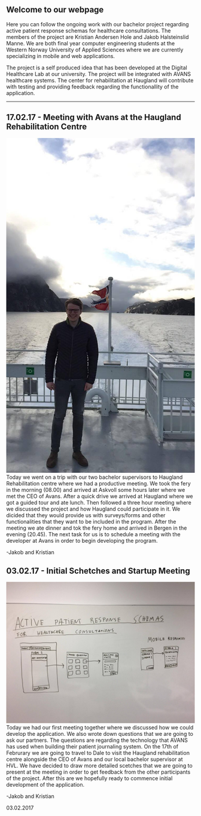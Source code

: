 ## Welcome to our webpage

Here you can follow the ongoing work with our bachelor project regarding active patient response schemas for healthcare consultations. The members of the project are Kristian Andersen Hole and Jakob Halsteinslid Manne. We are both final year computer engineering students at the Western Norway University of Applied Sciences where we are currently specializing in mobile and web applications. 

The project is a self produced idea that has been developed at the Digital Healthcare Lab at our university. The project will be integrated with AVANS healthcare systems. The center for rehabilitation at Haugland will contribute with testing and providing feedback regarding the functionallity of the application.

***


## 17.02.17 - Meeting with Avans at the Haugland Rehabilitation Centre

![alt tag](https://github.com/KaHole/group3-project-progress/blob/master/jaobboat.jpg?raw=true)
Today we went on a trip with our two bachelor supervisors to Haugland Rehabilitation centre where we had a productive meeting. We took the fery in the morning (08.00) and arrived at Askvoll some hours later where we met the CEO of Avans. After a quick drive we arrived at Haugland where we got a guided tour and ate lunch. Then followed a three hour meeting where we discussed the project and how Haugland could participate in it. We dicided that they would provide us with surveys/forms and other functionalities that they want to be included in the program. After the meeting we ate dinner and tok the fery home and arrived in Bergen in the evening (20.45). The next task for us is to schedule a meeting with the developer at Avans in order to begin developing the program. 

-Jakob and Kristian

## 03.02.17 - Initial Schetches and Startup Meeting

![alt tag](https://github.com/KaHole/group3-project-progress/blob/master/InitialScetches.jpg?raw=true)
Today we had our first meeting together where we discussed how we could develop the application. We also wrote down questions that we are going to ask our partners. The questions are regarding the technology that AVANS has used when building their patient journaling system. On the 17th of Februrary we are going to travel to Dale to visit the Haugland rehabilitation centre alongside the CEO of Avans and our local bachelor supervisor at HVL. We have decided to draw more detailed scetches that we are going to present at the meeting in order to get feedback from the other participants of the project. After this are we hopefully ready to commence initial development of the application. 

-Jakob and Kristian

03.02.2017
